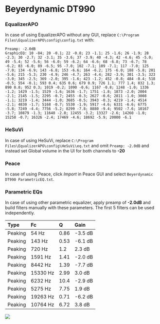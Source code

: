 # Beyerdynamic DT990

### EqualizerAPO
In case of using EqualizerAPO without any GUI, replace `C:\Program Files\EqualizerAPO\config\config.txt`
with:
```
Preamp: -2.0dB
GraphicEQ: 10 -84; 20 -0.1; 22 -0.8; 23 -1.1; 25 -1.6; 26 -1.9; 28 -2.3; 30 -2.7; 32 -3.1; 35 -3.6; 37 -3.9; 40 -4.3; 42 -4.6; 45 -5.0; 49 -5.4; 52 -5.6; 56 -6.0; 59 -6.2; 64 -6.6; 68 -6.8; 73 -6.7; 78 -6.2; 83 -6.0; 89 -6.5; 95 -7.0; 102 -7.1; 109 -7.1; 117 -7.0; 125 -7.0; 134 -6.9; 143 -6.8; 153 -6.6; 164 -6.2; 175 -6.0; 188 -5.8; 201 -5.6; 215 -5.3; 230 -4.9; 246 -4.7; 263 -4.4; 282 -3.9; 301 -3.5; 323 -3.0; 345 -2.5; 369 -2.0; 395 -1.6; 423 -1.2; 452 -0.8; 484 -0.4; 518 -0.5; 554 -0.1; 593 0.4; 635 0.6; 679 0.9; 726 1.1; 777 1.4; 832 1.3; 890 0.8; 952 0.3; 1019 -0.2; 1090 -0.6; 1167 -0.8; 1248 -1.0; 1336 -1.2; 1429 -1.5; 1529 -1.6; 1636 -1.7; 1751 -1.8; 1873 -2.0; 2004 -2.1; 2145 -1.5; 2295 -0.7; 2455 -0.3; 2627 -0.6; 2811 -1.0; 3008 -1.1; 3219 -1.4; 3444 -1.0; 3685 -0.5; 3943 -0.3; 4219 -1.4; 4514 -2.1; 4830 -1.7; 5168 -0.7; 5530 -1.9; 5917 -4.6; 6331 -6.6; 6775 -5.8; 7249 -4.4; 7756 -5.2; 8299 -7.8; 8880 -9.4; 9502 -7.6; 10167 -3.7; 10879 -1.3; 11640 -2.0; 12455 -3.2; 13327 -2.6; 14260 -1.0; 15258 -0.7; 16326 -2.4; 17469 -4.6; 18692 -5.9; 20000 -6.1
```

### HeSuVi
In case of using HeSuVi, replace `C:\Program Files\EqualizerAPO\config\HeSuVi\eq.txt` and omit `Preamp:
-2.0dB` and instead set Global volume in the UI for both channels to **-20**

### Peace
In case of using Peace, click *Import* in Peace GUI and select `Beyerdynamic DT990 ParametricEQ.txt`.

### Parametric EQs
In case of using other parametric equalizer, apply preamp of **-2.0dB** and build filters manually with
these parameters. The first 5 filters can be used independently.

| Type    | Fc       |     Q | Gain    |
|:--------|:---------|:------|:--------|
| Peaking | 54 Hz    |  0.86 | -3.5 dB |
| Peaking | 143 Hz   |  0.53 | -6.1 dB |
| Peaking | 720 Hz   |  1.2  | 2.3 dB  |
| Peaking | 1591 Hz  |  1.41 | -2.0 dB |
| Peaking | 8442 Hz  |  1.39 | -7.7 dB |
| Peaking | 15330 Hz |  2.99 | 3.0 dB  |
| Peaking | 6232 Hz  | 10.4  | -2.9 dB |
| Peaking | 5275 Hz  |  7.75 | 1.9 dB  |
| Peaking | 19263 Hz |  0.71 | -6.2 dB |
| Peaking | 10764 Hz |  6.72 | 3.8 dB  |

![](https://raw.githubusercontent.com/jaakkopasanen/AutoEq/master/results/headphonecom/sbaf-serious/Beyerdynamic%20DT990/Beyerdynamic%20DT990.png)